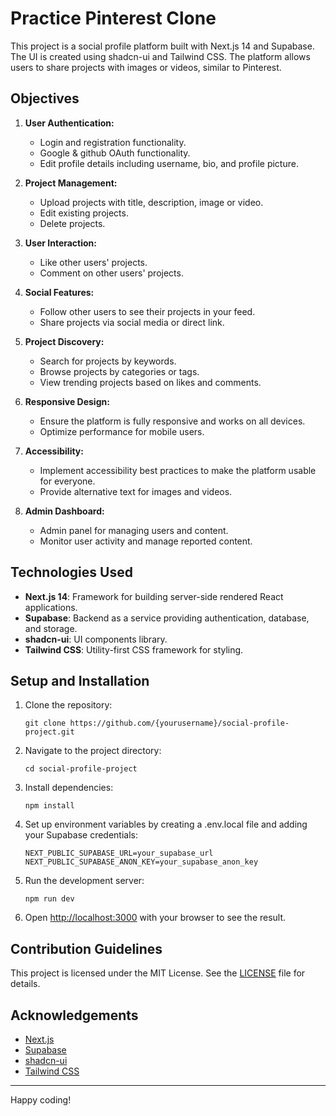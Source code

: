 
# Practice Pinterest Clone

This project is a social profile platform built with Next.js 14 and Supabase. The UI is created using shadcn-ui and Tailwind CSS. The platform allows users to share projects with images or videos, similar to Pinterest. 

## Objectives

1. **User Authentication:**
   - Login and registration functionality.
   - Google & github OAuth functionality.
   - Edit profile details including username, bio, and profile picture.

2. **Project Management:**
   - Upload projects with title, description, image or video.
   - Edit existing projects.
   - Delete projects.

3. **User Interaction:**
   - Like other users' projects.
   - Comment on other users' projects.

4. **Social Features:**
   - Follow other users to see their projects in your feed.
   - Share projects via social media or direct link.

5. **Project Discovery:**
   - Search for projects by keywords.
   - Browse projects by categories or tags.
   - View trending projects based on likes and comments.

7. **Responsive Design:**
   - Ensure the platform is fully responsive and works on all devices.
   - Optimize performance for mobile users.

8. **Accessibility:**
   - Implement accessibility best practices to make the platform usable for everyone.
   - Provide alternative text for images and videos.

10. **Admin Dashboard:**
    - Admin panel for managing users and content.
    - Monitor user activity and manage reported content.

## Technologies Used

- **Next.js 14**: Framework for building server-side rendered React applications.
- **Supabase**: Backend as a service providing authentication, database, and storage.
- **shadcn-ui**: UI components library.
- **Tailwind CSS**: Utility-first CSS framework for styling.

## Setup and Installation

1. Clone the repository:
   ```
   git clone https://github.com/{yourusername}/social-profile-project.git
   ```
2. Navigate to the project directory:
   ```
   cd social-profile-project
   ```
3. Install dependencies:
   ```
   npm install
   ```
4. Set up environment variables by creating a .env.local file and adding your Supabase credentials:
   ```Dotenv
   NEXT_PUBLIC_SUPABASE_URL=your_supabase_url
   NEXT_PUBLIC_SUPABASE_ANON_KEY=your_supabase_anon_key
   ```
5. Run the development server:
   ```
   npm run dev
   ```
6. Open [http://localhost:3000](http://localhost:3000) with your browser to see the result.

## Contribution Guidelines

This project is licensed under the MIT License. See the [LICENSE](LICENSE) file for details.

## Acknowledgements

- [Next.js](https://nextjs.org/)
- [Supabase](https://supabase.io/)
- [shadcn-ui](https://github.com/shadcn/ui)
- [Tailwind CSS](https://tailwindcss.com/)

---

Happy coding!
